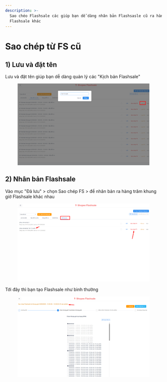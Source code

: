 ```yaml
---
description: >-
  Sao chéo Flashsale các giúp bạn dễ dàng nhân bản Flashsasle cũ ra hàng trăm
  Flashsale khác
---
```


# Sao chép từ FS cũ



## 1) Lưu và đặt tên

Lưu và đặt tên giúp bạn dễ dàng quản lý các "Kịch bản Flashsale"

<figure><img src="../../../.gitbook/assets/image.png" alt=""><figcaption></figcaption></figure>

## 2) Nhân bản Flashsale

Vào mục "Đã lưu" > chọn Sao chép FS > để nhân bản ra hàng trăm khung giờ Flashsale khác nhau

<figure><img src="../../../.gitbook/assets/image (1).png" alt=""><figcaption></figcaption></figure>

Tới đây thì bạn tạo Flashsale như bình thường

<figure><img src="../../../.gitbook/assets/image (2).png" alt=""><figcaption></figcaption></figure>

